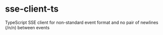# sse-client-ts
TypeScript SSE client for non-standard event format and no pair of newlines (/n/n) between events
